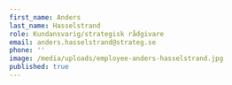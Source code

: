 ```yaml
---
first_name: Anders
last_name: Hasselstrand
role: Kundansvarig/strategisk rådgivare
email: anders.hasselstrand@strateg.se
phone: ''
image: /media/uploads/employee-anders-hasselstrand.jpg
published: true
---
```

